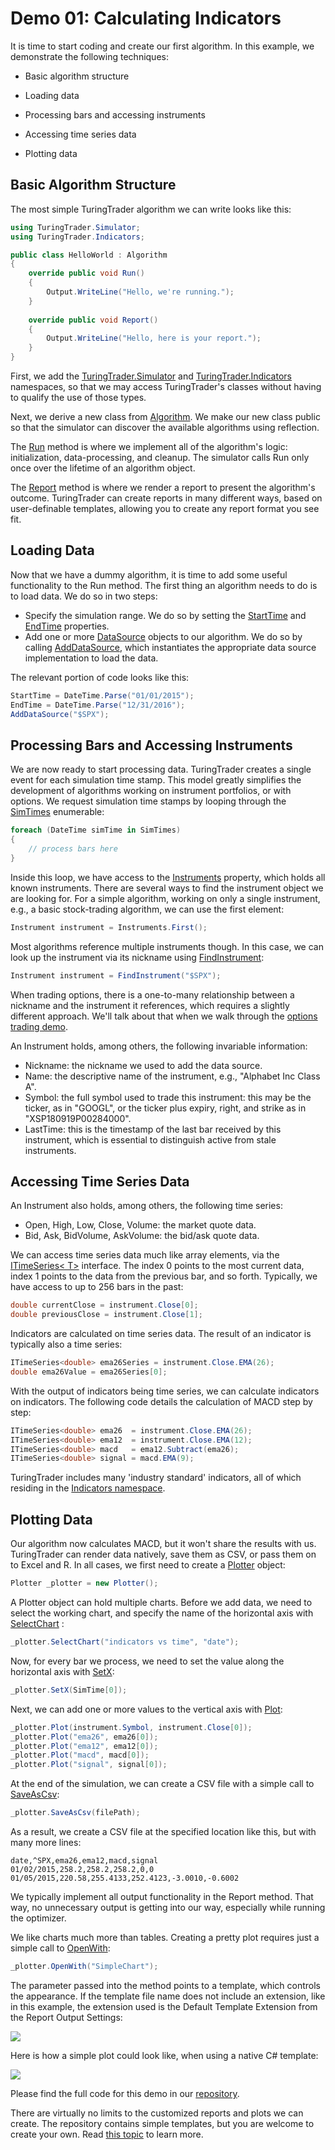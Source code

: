 # Demo 01: Calculating Indicators

It is time to start coding and create our first algorithm. In this example, we demonstrate the following techniques: 

* Basic algorithm structure

* Loading data
* Processing bars and accessing instruments
* Accessing time series data
* Plotting data

## Basic Algorithm Structure

The most simple TuringTrader algorithm we can write looks like this: 

```c#
using TuringTrader.Simulator;
using TuringTrader.Indicators;

public class HelloWorld : Algorithm
{
	override public void Run()
	{
		Output.WriteLine("Hello, we're running.");
	}
	
	override public void Report()
	{
		Output.WriteLine("Hello, here is your report.");
	}
}
```

First, we add the [TuringTrader.Simulator](xref:TuringTrader.Simulator) and [TuringTrader.Indicators](xref:TuringTrader.Indicators) namespaces, so that we may access TuringTrader's classes without having to qualify the use of those types. 

Next, we derive a new class from [Algorithm](xref:TuringTrader.Simulator.Algorithm). We make our new class public so that the simulator can discover the available algorithms using reflection. 

The [Run](xref:TuringTrader.Simulator.Algorithm#TuringTrader_Simulator_Algorithm_Run) method is where we implement all of the algorithm's logic: initialization, data-processing, and cleanup. The simulator calls Run only once over the lifetime of an algorithm object.

The [Report](xref:TuringTrader.Simulator.Algorithm#TuringTrader_Simulator_Algorithm_Report) method is where we render a report to present the algorithm's outcome. TuringTrader can create reports in many different ways, based on user-definable templates, allowing you to create any report format you see fit. 

## Loading Data

Now that we have a dummy algorithm, it is time to add some useful functionality to the Run method. The first thing an algorithm needs to do is to load data. We do so in two steps: 

* Specify the simulation range. We do so by setting the [StartTime](xref:TuringTrader.Simulator.SimulatorCore#TuringTrader_Simulator_SimulatorCore_StartTime) and [EndTime](xref:TuringTrader.Simulator.SimulatorCore#TuringTrader_Simulator_SimulatorCore_EndTime) properties.
* Add one or more [DataSource](xref:TuringTrader.Simulator.DataSource) objects to our algorithm. We do so by calling [AddDataSource](xref:TuringTrader.Simulator.SimulatorCore#TuringTrader_Simulator_SimulatorCore_AddDataSource_System_String_), which instantiates the appropriate data source implementation to load the data.

The relevant portion of code looks like this: 

```c#
StartTime = DateTime.Parse("01/01/2015");
EndTime = DateTime.Parse("12/31/2016");
AddDataSource("$SPX");
```

## Processing Bars and Accessing Instruments

We are now ready to start processing data. TuringTrader creates a single event for each simulation time stamp. This model greatly simplifies the development of algorithms working on instrument portfolios, or with options. We request simulation time stamps by looping through the [SimTimes](xref:TuringTrader.Simulator.SimulatorCore#TuringTrader_Simulator_SimulatorCore_SimTimes) enumerable:

```c#
foreach (DateTime simTime in SimTimes)
{
	// process bars here
}
```

Inside this loop, we have access to the [Instruments](xref:TuringTrader.Simulator.SimulatorCore#TuringTrader_Simulator_SimulatorCore_Instruments) property, which holds all known instruments. There are several ways to find the instrument object we are looking for. For a simple algorithm, working on only a single instrument, e.g., a basic stock-trading algorithm, we can use the first element: 

```c#
Instrument instrument = Instruments.First();
```

Most algorithms reference multiple instruments though. In this case, we can look up the instrument via its nickname using [FindInstrument](xref:TuringTrader.Simulator.SimulatorCore#TuringTrader_Simulator_SimulatorCore_FindInstrument_System_String_):

```c#
Instrument instrument = FindInstrument("$SPX");
```

When trading options, there is a one-to-many relationship between a nickname and the instrument it references, which requires a slightly different approach. We'll talk about that when we walk through the [options trading demo](Demo04.md). 

An Instrument holds, among others, the following invariable information: 

* Nickname: the nickname we used to add the data source.
* Name: the descriptive name of the instrument, e.g., "Alphabet Inc Class A".
* Symbol: the full symbol used to trade this instrument: this may be the ticker, as in "GOOGL", or the ticker plus expiry, right, and strike as in "XSP180919P00284000".
* LastTime: this is the timestamp of the last bar received by this instrument, which is essential to distinguish active from stale instruments.

## Accessing Time Series Data

An Instrument also holds, among others, the following time series: 

* Open, High, Low, Close, Volume: the market quote data.
* Bid, Ask, BidVolume, AskVolume: the bid/ask quote data.

We can access time series data much like array elements, via the [ITimeSeries< T>](xref:TuringTrader.Simulator.ITimeSeries`1)  interface. The index 0 points to the most current data, index 1 points to the data from the previous bar, and so forth. Typically, we have access to up to 256 bars in the past: 

```c#
double currentClose = instrument.Close[0];
double previousClose = instrument.Close[1];
```

Indicators are calculated on time series data. The result of an indicator is typically also a time series: 

```c#
ITimeSeries<double> ema26Series = instrument.Close.EMA(26);
double ema26Value = ema26Series[0];
```

With the output of indicators being time series, we can calculate indicators on indicators. The following code details the calculation of MACD step by step: 

```c#
ITimeSeries<double> ema26  = instrument.Close.EMA(26);
ITimeSeries<double> ema12  = instrument.Close.EMA(12);
ITimeSeries<double> macd   = ema12.Subtract(ema26);
ITimeSeries<double> signal = macd.EMA(9);
```

TuringTrader includes many 'industry standard' indicators, all of which residing in the [Indicators namespace](xref:TuringTrader.Indicators).

## Plotting Data

Our algorithm now calculates MACD, but it won't share the results with us. TuringTrader can render data natively, save them as CSV, or pass them on to Excel and R. In all cases, we first need to create a [Plotter](xref:TuringTrader.Simulator.Plotter) object: 

```c#
Plotter _plotter = new Plotter();
```

A Plotter object can hold multiple charts. Before we add data, we need to select the working chart, and specify the name of the horizontal axis with [SelectChart](xref:TuringTrader.Simulator.Plotter#TuringTrader_Simulator_Plotter_SelectChart_System_String_System_String_) : 

```c#
_plotter.SelectChart("indicators vs time", "date");
```

Now, for every bar we process, we need to set the value along the horizontal axis with [SetX](xref:TuringTrader.Simulator.Plotter#TuringTrader_Simulator_Plotter_SetX_System_Object_): 

```c#
_plotter.SetX(SimTime[0]);
```

Next, we can add one or more values to the vertical axis with [Plot](xref:TuringTrader.Simulator.Plotter#TuringTrader_Simulator_Plotter_Plot_System_String_System_Object_): 

```c#
_plotter.Plot(instrument.Symbol, instrument.Close[0]);
_plotter.Plot("ema26", ema26[0]);
_plotter.Plot("ema12", ema12[0]);
_plotter.Plot("macd", macd[0]);
_plotter.Plot("signal", signal[0]);
```


At the end of the simulation, we can create a CSV file with a simple call to [SaveAsCsv](xref:TuringTrader.Simulator.Plotter#TuringTrader_Simulator_Plotter_SaveAsCsv_System_String_System_String_System_Func_System_Object_System_String__): 

```c#
_plotter.SaveAsCsv(filePath);
```

As a result, we create a CSV file at the specified location like this, but with many more lines:

```csv
date,^SPX,ema26,ema12,macd,signal
01/02/2015,258.2,258.2,258.2,0,0
01/05/2015,220.58,255.4133,252.4123,-3.0010,-0.6002
```

We typically implement all output functionality in the Report method. That way, no unnecessary output is getting into our way, especially while running the optimizer. 

We like charts much more than tables. Creating a pretty plot requires just a simple call to [OpenWith](xref:TuringTrader.Simulator.Plotter#TuringTrader_Simulator_Plotter_OpenWith_System_String_): 

```c#
_plotter.OpenWith("SimpleChart");
```

The parameter passed into the method points to a template, which controls the appearance. If the template file name does not include an extension, like in this example, the extension used is the Default Template Extension from the Report Output Settings:

![](../images/demo01/reportOutputSettings.jpg)

Here is how a simple plot could look like, when using a native C# template:

![](../images/demo01/demo01Chart.jpg)

Please find the full code for this demo in our [repository](https://bitbucket.org/fbertram/fub_tradingsimulator/src/develop/Algorithms/Demo%20Algorithms/Demo01_Indicators.cs).

There are virtually no limits to the customized reports and plots we can create. The repository contains simple templates, but you are welcome to create your own. Read [this topic](CustomTemplates.md) to learn more.

